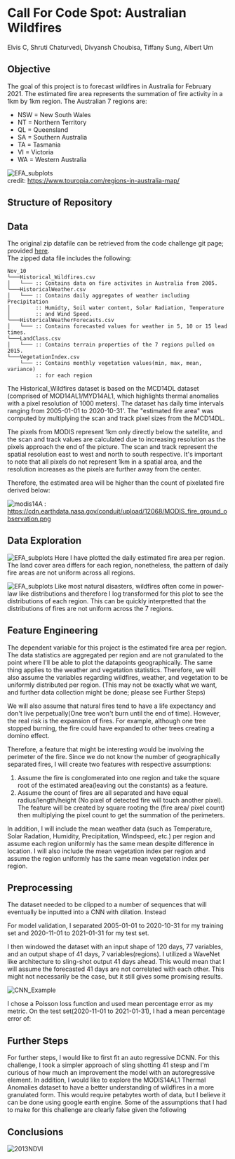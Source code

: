 # Call For Code Spot: Australian Wildfires
Elvis C, Shruti Chaturvedi, Divyansh Choubisa, Tiffany Sung, Albert Um

## Objective
The goal of this project is to forecast wildfires in Australia for February 2021. The estimated fire area represents the summation of fire activity in a 1km by 1km region. The Australian 7 regions are:
- NSW = New South Wales
- NT = Northern Territory
- QL = Queensland
- SA = Southern Australia
- TA = Tasmania
- VI = Victoria
- WA = Western Australia

![EFA_subplots](images/Australia.png) <br>
credit: https://www.touropia.com/regions-in-australia-map/

## Structure of Repository


## Data
The original zip datafile can be retrieved from the code challenge git page; provided [here](https://github.com/Call-for-Code/Spot-Challenge-Wildfires). <br>
The zipped data file includes the following:

```
Nov_10
└───Historical_Wildfires.csv
│   └─── :: Contains data on fire activites in Australia from 2005.
└───HistoricalWeather.csv
│   └─── :: Contains daily aggregates of weather including Precipitation
│        :: Humidty, Soil water content, Solar Radiation, Temperature
│        :: and Wind Speed.
└───HistoricalWeatherForecasts.csv
│   └─── :: Contains forecasted values for weather in 5, 10 or 15 lead times.
└───LandClass.csv
│   └─── :: Contains terrain properties of the 7 regions pulled on 2015.
└───VegetationIndex.csv
    └─── :: Contains monthly vegetation values(min, max, mean, variance) 
         :: for each region
```
The Historical_Wildfires dataset is based on the MCD14DL dataset (comprised of MOD14AL1/MYD14AL1, which highlights thermal anomalies with a pixel resolution of 1000 meters). The dataset has daily time intervals ranging from 2005-01-01 to 2020-10-31'. The "estimated fire area" was computed by multiplying the scan and track pixel sizes from the MCD14DL. </br>

The pixels from MODIS represent 1km only directly below the satellite, and the scan and track values are calculated due to increasing resolution as the pixels approach the end of the picture. The scan and track represent the spatial resolution east to west and north to south respective. It's important to note that all pixels do not represent 1km in a spatial area, and the resolution increases as the pixels are further away from the center. <br>

Therefore, the estimated area will be higher than the count of pixelated fire derived below:


![modis14A](https://cdn.earthdata.nasa.gov/conduit/upload/12068/MODIS_fire_ground_observation.png)
: https://cdn.earthdata.nasa.gov/conduit/upload/12068/MODIS_fire_ground_observation.png

## Data Exploration


![EFA_subplots](images/EFA_subplots.png)
Here I have plotted the daily estimated fire area per region. The land cover area differs for each region, nonetheless, the pattern of daily fire areas are not uniform across all regions.


![EFA_subplots](images/EFA_distplots.png)
Like most natural disasters, wildfires often come in power-law like distributions and therefore I log transformed for this plot to see the distributions of each region. This can be quickly interpretted that the distributions of fires are not uniform across the 7 regions.


## Feature Engineering

The dependent variable for this project is the estimated fire area per region. The data statistics are aggregated per region and are not granulated to the point where I'll be able to plot the datapoints geographically. The same thing applies to the weather and vegetation statistics.  Therefore, we will also assume the variables regarding wildfires, weather, and vegetation to be uniformly distributed per region. 
(This may not be exactly what we want, and further data collection might be done; please see Further Steps)

We will also assume that natural fires tend to have a life expectancy and don't live perpetually(One tree won't burn until the end of time). However, the real risk is the expansion of fires. For example, although one tree stopped burning, the fire could have expanded to other trees creating a domino effect.

Therefore, a feature that might be interesting would be involving the perimeter of the fire. Since we do not know the number of geographically separated fires, I will create two features with respective assumptions:
1. Assume the fire is conglomerated into one region and take the square root of the estimated area(leaving out the constants) as a feature.
2. Assume the count of fires are all separated and have equal radius/length/height (No pixel of detected fire will touch another pixel). The feature will be created by square rooting the (fire area/ pixel count) then multiplying the pixel count to get the summation of the perimeters.


In addition, I will include the mean weather data (such as Temperature, Solar Radation, Humidity, Precipitation, Windspeed, etc.) per region and assume each region uniformly has the same mean despite difference in location. I will also include the mean vegetation index per region and assume the region uniformly has the same mean vegetation index per region.


## Preprocessing 
The dataset needed to be clipped to a number of sequences that will eventually be inputted into a CNN with dilation. Instead 

For model validation, I separated 2005-01-01 to 2020-10-31 for my training set and 2020-11-01 to 2021-01-31 for my test set. 

I then windowed the dataset with an input shape of 120 days, 77 variables, and an output shape of 41 days, 7 variables(regions). I  utilized a WaveNet like architecture to sling-shot output 41 days ahead. This would mean that I will assume the forecasted 41 days are not correlated with each other. This might not necessarily be the case, but it still gives some promising results.

![CNN_Example](images/dcnn_example.png)

I chose a Poisson loss function and used mean percentage error as my metric. On the test set(2020-11-01 to 2021-01-31), I had a mean percentage error of:




## Further Steps
For further steps, I would like to first fit an auto regressive DCNN. For this challenge, I took a simpler approach of sling shotting 41 stesp and I'm curious of how much an improvement the model with an autoregressive element.
In addition, I would like to explore the MODIS14AL1 Thermal Anomalies dataset to have a better understanding of wildfires in a more granulated form. This would require petabytes worth of data, but I believe it can be done using google earth engine. Some of the assumptions that I had to make for this challenge are clearly false given the following

## Conclusions


![2013NDVI](images/Australia2013NDVI.gif)